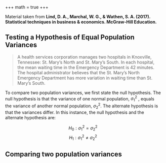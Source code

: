 +++
math = true
+++

Material taken from **Lind, D. A., Marchal, W. G., & Wathen, S. A. (2017). Statistical techniques in business & economics. McGraw-Hill Education.**


## Testing a Hypothesis of Equal Population Variances

> A health services corporation manages two hospitals in Knoxville, Tennessee: St. Mary’s North and St. Mary’s South. In each hospital, the mean waiting time in the Emergency Department is 42 minutes. The hospital administrator believes that the St. Mary’s North Emergency Department has more variation in waiting time than St. Mary’s South.

To compare two population variances, we first state the null hypothesis. The null hypothesis is that the variance of one normal population, $\sigma_1^2$ , equals the variance of another normal population, $\sigma_2^2$. The alternate hypothesis is that the variances differ. In this instance, the null hypothesis and the alternate hypothesis are:

$$H_0: \sigma_1^2 = \sigma_2^2$$
$$H_1: \sigma_1^2 \neq \sigma_2^2$$

## Comparing two population variances


